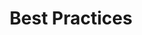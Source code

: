 ---
title: Best Practices
description: Learn about Istio best practices.
weight: 15
icon: best-practices
---